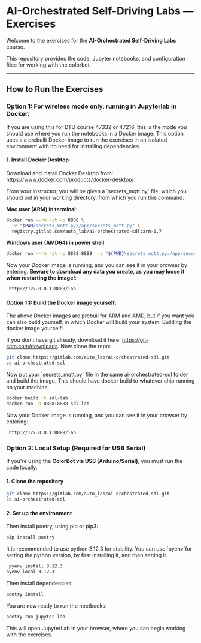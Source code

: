 # AI-Orchestrated Self-Driving Labs — Exercises

Welcome to the exercises for the **AI-Orchestrated Self-Driving Labs** course.

This repository provides the code, Jupyter notebooks, and configuration files for working with the colorbot.

---

## How to Run the Exercises

### Option 1: For wireless mode only, running in Jupyterlab in Docker:

If you are using this for DTU course 47332 or 47216, this is the mode you should use where you run the notebooks in a Docker image. This option uses a a prebuilt Docker image to run the exercises in an isolated environment with no need for installing dependencies.

#### 1. Install Docker Desktop

Download and install Docker Desktop from:  
https://www.docker.com/products/docker-desktop/

From your instructor, you will be given a ´secrets_mqtt.py´ file, which you should put in your working directory, from which you run this command:



**Mac user (ARM) in terminal**:
```bash
docker run --rm -it -p 8888 \
  -v "$PWD/secrets_mqtt.py:/app/secrets_mqtt.py" \
  registry.gitlab.com/auto_lab/ai-orchestrated-sdl:arm-1.7

```
**Windows user (AMD64) in power shell:**
```bash
docker run --rm -it -p 8888:8888  -v "${PWD}\secrets_mqtt.py:/app/secrets_mqtt.py"  registry.gitlab.com/auto_lab/ai-orchestrated-sdl:amd64-1.7
```

Now your Docker image is running, and you can see it in your browser by entering. **Beware to download any data you create, as you may loose it when restarting the image!**:
```bash
 http://127.0.0.1:8888/lab
 ```

#### Option 1.1: Build the Docker image yourself:
The above Docker images are prebuil for ARM and AMD, but if you want you can also build yourself, in which Docker will build your system.
Building the docker image yourself: 

If you don't have git already, download it here: https://git-scm.com/downloads. Now clone the repo:

```bash
git clone https://gitlab.com/auto_lab/ai-orchestrated-sdl.git
cd ai-orchestrated-sdl
 ```

Now put your ´secrets_mqtt.py´ file in the same ai-orchestrated-sdl folder and build the image. This should have docker build to whatever chip running on your machine:

 ```bash
docker build -t sdl-lab .
docker run -p 8888:8888 sdl-lab
 ```

Now your Docker image is running, and you can see it in your browser by entering:
```bash
 http://127.0.0.1:8888/lab
 ```


### Option 2: Local Setup (Required for USB Serial)

If you're using the **ColorBot via USB (Arduino/Serial)**, you must run the code locally.

#### 1. Clone the repository

```bash
git clone https://gitlab.com/auto_lab/ai-orchestrated-sdl.git
cd ai-orchestrated-sdl
```

####  2. Set up the environment
Then install poetry, using pip or pip3:

```bash
pip install poetry
```

It is recommended to use python 3.12.3 for stability. You can use ´pyenv´for setting the python version, by first installing it, and then setting it. 

```bash
 pyenv install 3.12.3  
pyenv local 3.12.3
 ```

Then install dependencies:
```bash
poetry install
```

You are now ready to run the noetbooks:
```bash
poetry run jupyter lab
```

This will open JupyterLab in your browser, where you can begin working with the exercises.

